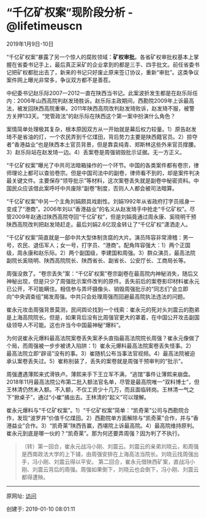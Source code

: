 # “千亿矿权案”现阶段分析 - @lifetimeuscn

2019年1月9日-10日

“千亿矿权案”暴露了另一个惊人的腐败领域：**矿权审批**。各省矿权审批权基本上掌握在省委书记手上，最后真正采矿的企业拿到的都是三手、四手批文。前任省委书记把矿权都批出去了，新来的书记只好废止原来签订协议，重新“审批”。这类争议案件网上曝光非常多，争议双方都不是善茬。

中纪委书记赵乐际2007—2012一直在陕西当书记。此案波折发生都是在赵乐际任内：2006年山西高院判赵发琦胜诉。赵乐际主政期间，西勘院2009年上诉最高法，被发回陕西高院重审。2011年陕西高院改判赵发琦败诉，赵发琦不服，被警方关押133天。“党管政法”的赵乐际在陕西这个第一案中扮演什么角色？

案情简单处理极其复杂，根本原因双方从一开始就是幕后权力较量。1）原告赵发琦不是省油的灯，一个农民弄到千亿煤田，背后势力主要是陕西籍官员。2）掠夺者”香港益业“也是陕西本土官员背景，但是靠袁纯青、郑斯林这些外来官员撑腰。3）赵乐际站在赵发琦一边。4）丢案卷是周强销毁批示证据。无一方正义。

“千亿矿权案”曝光了中共司法暗箱操作的一个环节。中国的各类案件都有卷宗，律师理论上都可以查验卷宗。但是中国司法中的副卷，律师看不到的，却是案件判决最关键文件。主要保存“领导批示”等材料，这次案卷丢失就是副卷中秘密资料。中国民众应该借此案呼吁中共废除“副卷”制度，否则人人都会被司法暗算。

“千亿矿权案”中另一个主角刘娟颇具戏剧性。刘娟1992年从省政府打字员摇身一变成了“港商”。2006年刘以“香港益业”的名义从赵发琦手中抢走“千亿矿权”。尽管2009年赵通过陕西高院夺回“千亿矿权”，但是刘娟竟通过周永康、奚晓明干预陕西高院改判把赵发琦赶走。最后刘娟2.6亿现金转让了“千亿矿权”潇洒走人。

“千亿矿权案”简直就是一部中共大型体制贪腐的大片。演员阵容非常滑稽：男一号，农民、退伍军人；女一号，打字员、“港商”。配角阵容强大：1）两个正国级，周永康和赵乐际。2）两个副国级，李建国和周强。3）群众演员，最高法院副院长奚晓明、陕西高院院长、陕西省长、副省长、公安厅长、工商局长等。

周强没救了。“卷宗丢失”案：“千亿矿权案”卷宗副卷在最高院内神秘消失，随后又神秘出现，但是只少了周强批示案件改判的原件。丢失前后的案卷影印材料崔永元已公开，不可能瞒住。相信参与弄坏摄像头、销毁周强批示的“同志们”会立即向“中央调查组”揭发周强。中共只会处理周强而回避最高院执法违法的问题。

崔永元攻击周强背景莫测，民间舆论找到一个线索：崔永元的死对头刘震云的胞弟是上海高院院长。但是，如果背后没有比周强官更大的罩着，在中国公开攻击副国级领导人不可能。这也许当今中国最神秘“爆料”。

为何说崔永元爆料最高法院案卷丢失案矛头直指最高法院院长周强？崔永元像做了个局，而周强被一步步被诱入陷阱：1）崔永元爆料最高法院案卷丢失怪事。2）最高法院立即“辟谣”没有的事。3）崔随机公布当事法官视频。4）最高法院被迫承认案卷丢失过。5）崔称别装了，丢失的案卷就是周强干预审判的“批示”。

周强遭遇薄熙来式滑铁卢。薄熙来手下王立军不满，“逃馆”事件让薄熙来崩盘。2018年11月最高法院公布第二批入额法官名单，尽管是最高院唯一“双料博士”，但王林清仍然未入额。不入额，不仅工资少十几万，而且面临转岗。王林清一气之下“掀桌子”，通过“小崔”捅出去。王林清的“起义”可以理解。

崔永元爆料与“千亿矿权案”。1）“千亿矿权案”简单：“凯奇莱”公司与西勘院合作，发现“波罗井”价值千亿煤田。2）西勘院单方面解除与“凯奇莱”合作，并与“香港益业”合作。3）“凯奇莱”陕西告赢，西堪院上诉最高院。4）最高院维持原判。崔永元到底是哪一伙的？“凯奇莱”。那为何还要弄周强？因为判了不执行。

> （转）第一回合，崔永元战冯小刚、刘震云。刘震云的亲弟刘晓云，和周强是西南政法大学的上下铺，由周强安排在上海高法当院长。刘晓云找周强出手，冯小刚、刘震云得以平安。 第二回合，崔永元借陕西矿案，直战冯小刚、刘震云背后的周强。周强如果倒下，刘晓云也会倒下，冯小刚、刘震云都得遭殃。
>

---------------------------------------------------


原网址: [访问](https://twitter.com/lifetimeuscn/status/1083128119245135872/)

创建于: 2019-01-10 08:01:11

